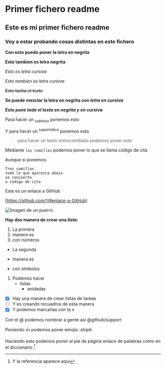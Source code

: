 # Primer fichero readme
## Este es mi primer fichero readme
### Voy a estar probando cosas distintas en este fichero

**Con esto puedo poner la letra en negrita**

__Esto tambien es letra negrita__

*Esto es letra cursiva*

_Esto tambien es letra cursiva_

~~Esto tacha el texto~~

**Se puede mezclar la letra en negrita con _letra en cursiva_**

***Esto pone todo el texto en negrita y en cursiva***

Para hacer un <sub>subínice</sub> ponemos esto

Y para hacer un <sup>superíndice</sup> ponemos esto

>para hacer un texto entrecomillado podemos poner esto

Mediante `las comillas` podemos poner lo que se llama código de cita

Aunque si ponemos: 
```
Tres comillas
todo lo que aparezca abajo 
se convierte
a código de cita
```

<a name="enlace-a-GitHub"></a>

Este es un enlace a GitHub

[https://github.com/](#enlace-a-GitHub)

![Imagen de un puerro](https://paprik.es/wp-content/uploads/2018/04/puerro.jpg)

**Hay dos manera de crear una _lista_:**

1. La primera
2. manera es
3. con números

- La segunda
* manera es
+ con símbolos

1. Podemos hacer
    + listas 
        - anidadas

- [x] Hay una manera de crear listas de tareas
- [ ] Y es creando recuadros de esta manera
- [x] Y podemos marcarlas con la x

Con el @ podemos nombrar a gente asi @github/support

Poniendo :+1: podemos poner emojis :shipit:

Haciendo esto podemos poner al pie de página enlace de palabras como en el diccionario [^1]
[^1]: Y la referencia aparece aquí


